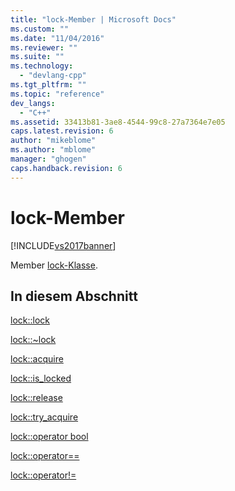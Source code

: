 ```yaml
---
title: "lock-Member | Microsoft Docs"
ms.custom: ""
ms.date: "11/04/2016"
ms.reviewer: ""
ms.suite: ""
ms.technology: 
  - "devlang-cpp"
ms.tgt_pltfrm: ""
ms.topic: "reference"
dev_langs: 
  - "C++"
ms.assetid: 33413b81-3ae8-4544-99c8-27a7364e7e05
caps.latest.revision: 6
author: "mikeblome"
ms.author: "mblome"
manager: "ghogen"
caps.handback.revision: 6
---
```

# lock-Member
[!INCLUDE[vs2017banner](../assembler/inline/includes/vs2017banner.md)]

Member [lock\-Klasse](../dotnet/lock-class.md).  
  
## In diesem Abschnitt  
 [lock::lock](../dotnet/lock-lock.md)  
  
 [lock::~lock](../dotnet/lock-tilde-lock.md)  
  
 [lock::acquire](../dotnet/lock-acquire.md)  
  
 [lock::is\_locked](../dotnet/lock-is-locked.md)  
  
 [lock::release](../dotnet/lock-release.md)  
  
 [lock::try\_acquire](../dotnet/lock-try-acquire.md)  
  
 [lock::operator bool](../dotnet/lock-operator-bool.md)  
  
 [lock::operator\=\=](../dotnet/lock-operator-equality.md)  
  
 [lock::operator\!\=](../dotnet/lock-operator-inequality.md)